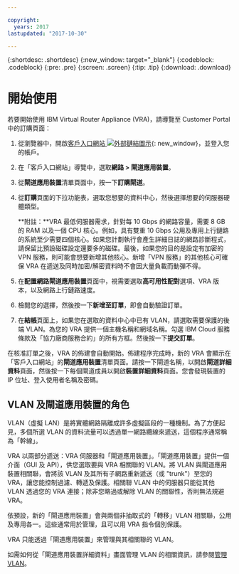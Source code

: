 ```yaml
---

copyright:
  years: 2017
lastupdated: "2017-10-30"

---
```


{:shortdesc: .shortdesc}
{:new_window: target="_blank"}
{:codeblock: .codeblock}
{:pre: .pre}
{:screen: .screen}
{:tip: .tip}
{:download: .download}


# 開始使用
若要開始使用 IBM Virtual Router Appliance (VRA)，請導覽至 Customer Portal 中的訂購頁面：

1. 從瀏覽器中，開啟[客戶入口網站 ![外部鏈結圖示](../../icons/launch-glyph.svg "外部鏈結圖示")](https://control.softlayer.com/){: new_window}，並登入您的帳戶。
2. 在「客戶入口網站」導覽中，選取**網路 > 閘道應用裝置**。
3. 從**閘道應用裝置**清單頁面中，按一下**訂購閘道**。
4. 從**訂購**頁面的下拉功能表，選取您想要的資料中心，然後選擇想要的伺服器硬體類型。

    **附註：**VRA 最低伺服器需求，針對每 10 Gbps 的網路容量，需要 8 GB 的 RAM 以及一個 CPU 核心。例如，具有雙重 10 Gbps 公用及專用上行鏈路的系統至少需要四個核心。如果您計劃執行會產生詳細日誌的網路診斷程式，請保留比預設磁碟設定還要多的磁碟。最後，如果您的目的是設定有加密的 VPN 服務，則可能會想要新增其他核心。新增「VPN 服務」的其他核心可確保 VRA 在遞送及同時加密/解密資料時不會因大量負載而動彈不得。

5. 在**配置網路閘道應用裝置**頁面中，視需要選取**高可用性配對**選項、VRA 版本，以及網路上行鏈路速度。
6. 檢閱您的選擇，然後按一下**新增至訂單**，即會自動驗證訂單。
7. 在**結帳**頁面上，如果您在選取的資料中心中已有 VLAN，請選取需要保護的後端 VLAN。為您的 VRA 提供一個主機名稱和網域名稱。勾選 IBM Cloud 服務條款及「協力廠商服務合約」的所有方框。然後按一下**提交訂單**。

在核准訂單之後，VRA 的佈建會自動開始。佈建程序完成時，新的 VRA 會顯示在「客戶入口網站」的**閘道應用裝置**清單頁面。請按一下閘道名稱，以開啟**閘道詳細資料**頁面，然後按一下每個閘道成員以開啟**裝置詳細資料**頁面。您會發現裝置的 IP 位址、登入使用者名稱及密碼。  
 
## VLAN 及閘道應用裝置的角色
VLAN（虛擬 LAN）是將實體網路隔離成許多虛擬區段的一種機制。為了方便起見，多個所選 VLAN 的資料流量可以透過單一網路纜線來遞送，這個程序通常稱為「幹線」。

VRA 以兩部分遞送：VRA 伺服器和「閘道應用裝置」。「閘道應用裝置」提供一個介面（GUI 及 API），供您選取要與 VRA 相關聯的 VLAN。將 VLAN 與閘道應用裝置相關聯，會將該 VLAN 及其所有子網路重新遞送（或 "trunk"）至您的 VRA，讓您能控制過濾、轉遞及保護。相關聯 VLAN 中的伺服器只能從其他 VLAN 透過您的 VRA 連接；除非您略過或解除 VLAN 的關聯性，否則無法規避 VRA。

依預設，新的「閘道應用裝置」會與兩個非抽取式的「轉移」VLAN 相關聯，公用及專用各一。這些通常用於管理，且可以用 VRA 指令個別保護。

VRA 只能透過「閘道應用裝置」來管理與其相關聯的 VLAN。

如需如何從「閘道應用裝置詳細資料」畫面管理 VLAN 的相關資訊，請參閱[管理 VLAN](manage-vlans.html)。
